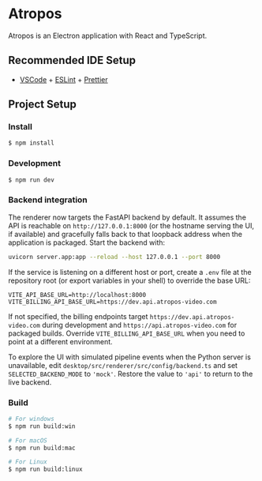 # Atropos

Atropos is an Electron application with React and TypeScript.

## Recommended IDE Setup

- [VSCode](https://code.visualstudio.com/) + [ESLint](https://marketplace.visualstudio.com/items?itemName=dbaeumer.vscode-eslint) + [Prettier](https://marketplace.visualstudio.com/items?itemName=esbenp.prettier-vscode)

## Project Setup

### Install

```bash
$ npm install
```

### Development

```bash
$ npm run dev
```

### Backend integration

The renderer now targets the FastAPI backend by default. It assumes the API is
reachable on `http://127.0.0.1:8000` (or the hostname serving the UI, if
available) and gracefully falls back to that loopback address when the
application is packaged. Start the backend with:

```bash
uvicorn server.app:app --reload --host 127.0.0.1 --port 8000
```

If the service is listening on a different host or port, create a `.env` file
at the repository root (or export variables in your shell) to override the base
URL:

```env
VITE_API_BASE_URL=http://localhost:8000
VITE_BILLING_API_BASE_URL=https://dev.api.atropos-video.com
```

If not specified, the billing endpoints target `https://dev.api.atropos-video.com`
during development and `https://api.atropos-video.com` for packaged builds.
Override `VITE_BILLING_API_BASE_URL` when you need to point at a different
environment.

To explore the UI with simulated pipeline events when the Python server is
unavailable, edit `desktop/src/renderer/src/config/backend.ts` and set
`SELECTED_BACKEND_MODE` to `'mock'`. Restore the value to `'api'` to return to the
live backend.

### Build

```bash
# For windows
$ npm run build:win

# For macOS
$ npm run build:mac

# For Linux
$ npm run build:linux
```
